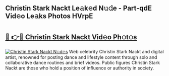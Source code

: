 ## Christin Stark Nackt Le𝚊k𝚎d N𝚞𝚍e - Part-qdE Vid𝚎o Le𝚊ks Photos HVrpE

# <h2><a href="http://fb05a1.evod.top/?m=Christin+Stark+Nackt">🔗 👉🔴 Christin Stark Nackt Vid𝚎o Ph𝚘t𝚘s</a></h2>

[![Christin Stark Nackt N𝚞d𝚎s](https://i.imgur.com/8V9OHl7.gif)](http://fb05a1.evod.top/?m=Christin+Stark+Nackt)
Web celebrity Christin Stark Nackt and digital artist, renowned for posting dance and lifestyle content through solo and collaborative dance routines and brief videos. Public figures Christin Stark Nackt are those who hold a position of influence or authority in society. 
